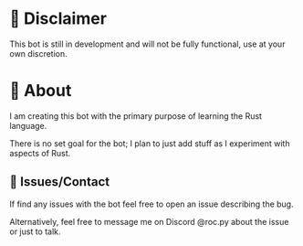 # 📕 Disclaimer

This bot is still in development and will not be fully functional, use at your own discretion.

# 📙 About

I am creating this bot with the primary purpose of learning the Rust language.

There is no set goal for the bot; I plan to just add stuff as I experiment with aspects of Rust.

## 📗 Issues/Contact

If find any issues with the bot feel free to open an issue describing the bug.

Alternatively, feel free to message me on Discord @roc.py about the issue or just to talk.

